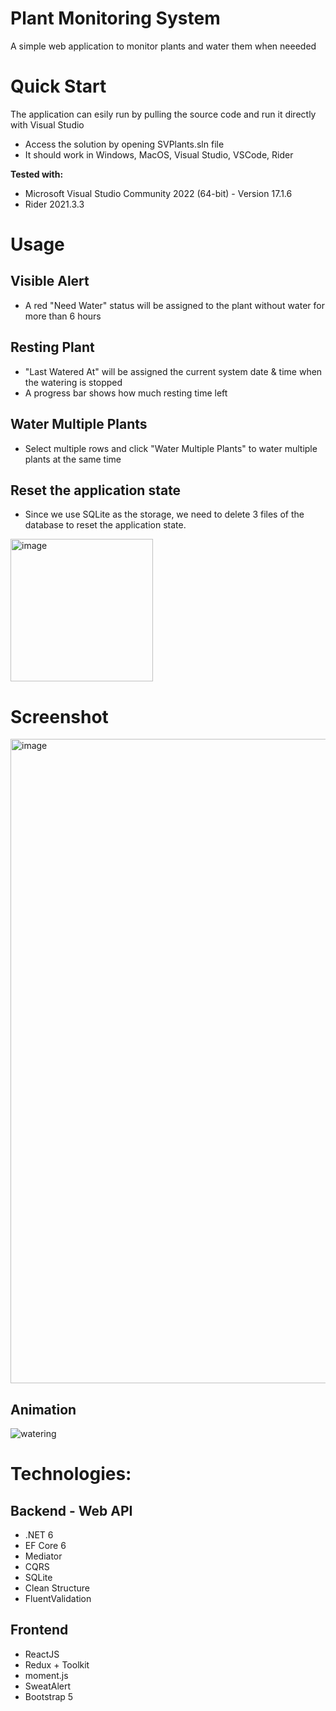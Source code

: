 # Plant Monitoring System

A simple web application to monitor plants and water them when neeeded

# Quick Start
The application can esily run by pulling the source code and run it directly with Visual Studio
- Access the solution by opening SVPlants.sln file
- It should work in Windows, MacOS, Visual Studio, VSCode, Rider

**Tested with:**
- Microsoft Visual Studio Community 2022 (64-bit) - Version 17.1.6
- Rider 2021.3.3


# Usage

## Visible Alert
- A red "Need Water" status will be assigned to the plant without water for more than 6 hours

## Resting Plant
- "Last Watered At" will be assigned the current system date & time when the watering is stopped
- A progress bar shows how much resting time left

## Water Multiple Plants
- Select multiple rows and click "Water Multiple Plants" to water multiple plants at the same time

## Reset the application state
- Since we use SQLite as the storage, we need to delete 3 files of the database to reset the application state.
<img width="228" alt="image" src="https://user-images.githubusercontent.com/9654744/167286824-a05dcc28-7b60-4832-9fe8-6693678df902.png">

# Screenshot
<img width="1031" alt="image" src="https://user-images.githubusercontent.com/9654744/167286923-3b5dfc69-6931-4296-ad1b-4aaadc42c3ec.png">

## Animation
![watering](https://user-images.githubusercontent.com/9654744/167286893-f1354e78-b02c-482a-ad07-0c4655379fa8.gif)



# Technologies:
## Backend - Web API
- .NET 6
- EF Core 6
- Mediator
- CQRS
- SQLite
- Clean Structure
- FluentValidation

## Frontend
- ReactJS
- Redux + Toolkit
- moment.js
- SweatAlert
- Bootstrap 5

